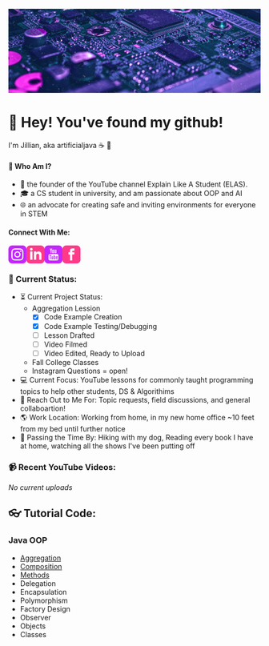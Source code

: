 [![Header](https://github.com/artificialjava/artificialjava/blob/master/github.png?raw=true "Header")](https://www.instagram.com/jilliana_anderson/)

# :wave: Hey! You've found my github!
I'm Jillian, aka artificialjava :coffee: :sunrise_over_mountains:

#### :cherry_blossom: Who Am I?
- :memo: the founder of the YouTube channel Explain Like A Student (ELAS). 
- :mortar_board: a CS student in university, and am passionate about OOP and AI
- :globe_with_meridians: an advocate for creating safe and inviting environments for everyone in STEM

#### Connect With Me:
[<img align="left" alt="Instagram" width="36px" src="https://github.com/artificialjava/artificialjava/blob/master/iconmonstr-instagram-13-240.png?raw=true" />]("https://www.instagram.com/jilliana_anderson/)

[<img align="left" alt="LinkedIn" width="36px" src="https://github.com/artificialjava/artificialjava/blob/master/iconmonstr-linkedin-3-240.png?raw=true" />](https://www.linkedin.com/in/jillianaanderson/)

[<img align="left" alt="Youtube" width="36px" src="https://github.com/artificialjava/artificialjava/blob/master/iconmonstr-youtube-3-240.png?raw=true" />](https://www.youtube.com/channel/UCDDz9oojRgKkLCNdOJBAeKw/featured)

[<img align="left" alt="Facebook" width="36px" src="https://github.com/artificialjava/artificialjava/blob/master/iconmonstr-facebook-3-240%20(1).png?raw=true" />](https://www.facebook.com/jillianaand/) <br/>
<br/>

### :house_with_garden: Current Status:
- :hourglass_flowing_sand: Current Project Status: 
   - Aggregation Lession
     - [x] Code Example Creation
     - [x] Code Example Testing/Debugging
     - [ ] Lesson Drafted
     - [ ] Video Filmed
     - [ ] Video Edited, Ready to Upload
   - Fall College Classes
   - Instagram Questions = open!
- :computer: Current Focus: YouTube lessons for commonly taught programming topics to help other students, DS & Algorithims
- :speech_balloon: Reach Out to Me For: Topic requests, field discussions, and general collaboartion!
- :earth_americas: Work Location: Working from home, in my new home office ~10 feet from my bed until further notice
- :dog: Passing the Time By: Hiking with my dog, Reading every book I have at home, watching all the shows I've been putting off

### :video_camera: Recent YouTube Videos:
 *No current uploads*

## :eyeglasses: Tutorial Code: 
### Java OOP
- [Aggregation](https://github.com/artificialjava/AggregationExample)
- [Composition](https://github.com/artificialjava/CompositionExample)
- [Methods](https://github.com/artificialjava/MethodsExample)
- Delegation
- Encapsulation
- Polymorphism
- Factory Design
- Observer
- Objects
- Classes
